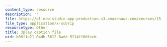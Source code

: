 ```yaml
---
content_type: resource
description: ''
file: https://ol-ocw-studio-app-production.s3.amazonaws.com/courses/15-401-finance-theory-i-fall-2008/b06f1e2104db56128add5114ff0dfecb_hyc8h5T76BE.vtt
file_type: application/x-subrip
resourcetype: Other
title: 3play caption file
uid: b06f1e21-04db-5612-8add-5114ff0dfecb
---
```

